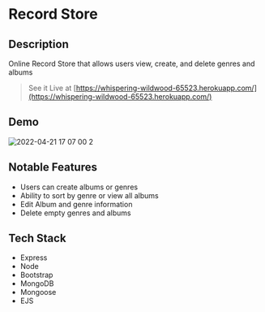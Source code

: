 # Record Store

## Description

Online Record Store that allows users view, create, and delete genres and albums 

> See it Live at [https://whispering-wildwood-65523.herokuapp.com/](https://whispering-wildwood-65523.herokuapp.com/)

## Demo

![2022-04-21 17 07 00 2](https://user-images.githubusercontent.com/72449213/164566075-ab92ba5f-ad85-4f66-9b08-f63a7675bdca.gif)

## Notable Features

- Users can create albums or genres
- Ability to sort by genre or view all albums 
- Edit Album and genre information
- Delete empty genres and albums

## Tech Stack
- Express
- Node
- Bootstrap
- MongoDB
- Mongoose
- EJS
